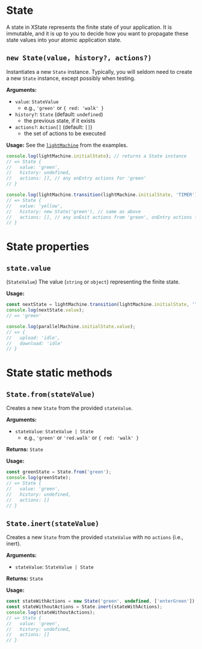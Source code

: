 # State

A state in XState represents the finite state of your application. It is immutable, and it is up to you to decide how you want to propagate these state values into your atomic application state.

## `new State(value, history?, actions?)`

Instantiates a new `State` instance. Typically, you will seldom need to create a new `State` instance, except possibly when testing.

**Arguments:**

- `value`: `StateValue`
  - e.g., `'green'` or `{ red: 'walk' }`
- `history?`: `State` (default: `undefined`)
  - the previous state, if it exists
- `actions?`: `Action[]` (default: `[]`)
  - the set of actions to be executed

**Usage:** See the [`lightMachine`](examples/light.md) from the examples.

```js
console.log(lightMachine.initialState); // returns a State instance
// => State {
//   value: 'green',
//   history: undefined,
//   actions: [], // any onEntry actions for 'green'
// }

console.log(lightMachine.transition(lightMachine.initialState, 'TIMER'));
// => State {
//   value: 'yellow',
//   history: new State('green'), // same as above
//   actions: [], // any onExit actions from 'green', onEntry actions for 'yellow', etc.
// }
```

# State properties

## `state.value`

(`StateValue`) The value (`string` or `object`) representing the finite state.

**Usage:**

```js
const nextState = lightMachine.transition(lightMachine.initialState, 'TIMER');
console.log(nextState.value);
// => 'green'

console.log(parallelMachine.initialState.value);
// => {
//   upload: 'idle',
//   download: 'idle'
// }
```

# State static methods

## `State.from(stateValue)`

Creates a new `State` from the provided `stateValue`.

**Arguments:**

- `stateValue`: `StateValue | State`
  - e.g., `'green'` or `'red.walk'` or `{ red: 'walk' }`

**Returns:** `State`

**Usage:**

```js
const greenState = State.from('green');
console.log(greenState);
// => State {
//   value: 'green',
//   history: undefined,
//   actions: []
// }
```

## `State.inert(stateValue)`

Creates a new `State` from the provided `stateValue` with no `actions` (i.e., inert).

**Arguments:**

- `stateValue`: `StateValue | State`

**Returns:** `State`

**Usage:**

```js
const stateWithActions = new State('green', undefined, ['enterGreen']);
const stateWithoutActions = State.inert(stateWithActions);
console.log(stateWithoutActions);
// => State {
//   value: 'green',
//   history: undefined,
//   actions: []
// }
```
